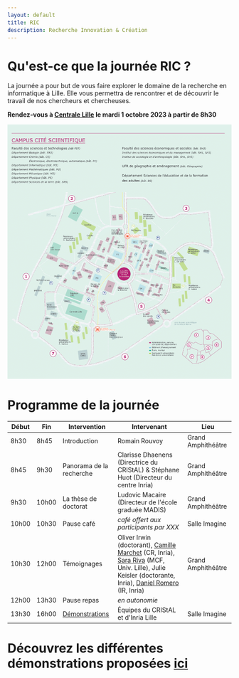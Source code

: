 ```yaml
---
layout: default
title: RIC
description: Recherche Innovation & Création
---
```


#  Qu'est-ce que la journée RIC ?

La journée a pour but de vous faire explorer le domaine de la recherche en informatique à Lille.
Elle vous permettra de rencontrer et de découvrir le travail de nos chercheurs et chercheuses.  

**Rendez-vous à [Centrale Lille]([https://www.polytech-lille.fr](https://centralelille.fr)/) le mardi 1 octobre 2023 à partir de 8h30**

![plan_campus](/doc/img/plan_campus_univ-lille.png)


# Programme de la journée

| Début | Fin   | Intervention             | Intervenant | Lieu                |
|-------|-------|------------------------------|----------------------------------------------------------------------------------------------|---------------------|
| 8h30  | 8h45  | Introduction                 | Romain Rouvoy                                                                                | Grand Amphithéâtre |
| 8h45  | 9h30  | Panorama de la recherche     | Clarisse Dhaenens (Directrice du CRIStAL) & Stéphane Huot (Directeur du centre Inria)        | Grand Amphithéâtre |
| 9h30  | 10h00 | La thèse de doctorat         | Ludovic Macaire (Directeur de l'école graduée MADIS)                                         | Grand Amphithéâtre |
| 10h00 | 10h30 | Pause café                   | _café offert aux participants par XXX_                                                       | Salle Imagine      |
| 10h30 | 12h00 | Témoignages                  | Oliver Irwin (doctorant), [Camille Marchet](https://kamimrcht.github.io/webpage/cv.html) (CR, Inria), [Sara Riva](https://sarariva.github.io) (MCF, Univ. Lille), Julie Keisler (doctorante, Inria), [Daniel Romero](https://scholar.google.fr/citations?user=OJzpPigAAAAJ&hl=en) (IR, Inria) | Grand Amphithéâtre |
| 12h00 | 13h30 | Pause repas                  | _en autonomie_ |                     |
| 13h30 | 16h00 | [Démonstrations](./demo.html)| Équipes du CRIStAL et d'Inria Lille                                                          | Salle Imagine      |


# Découvrez les différentes démonstrations proposées [ici](./demo.html)
